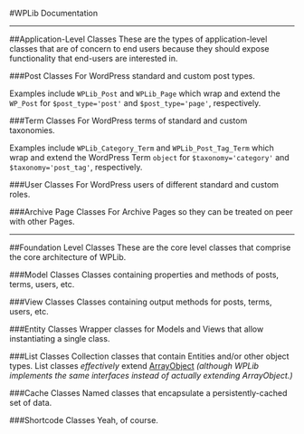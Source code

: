 <!--
Title: WPLib Documentation
Description: The PHP-based Classes provided by WPLib
Author: Mike Schinkel
Date: 2015/04/22
-->

#WPLib Documentation
<hr>
##Application-Level Classes
These are the types of application-level classes that are of concern to end users because they should expose functionality that end-users are interested in.

###Post Classes
For WordPress standard and custom post types. 

Examples include `WPLib_Post` and `WPLib_Page` which wrap and extend the `WP_Post` for `$post_type='post'` and `$post_type='page'`, respectively.

###Term Classes
For WordPress terms of standard and custom taxonomies.

Examples include `WPLib_Category_Term` and `WPLib_Post_Tag_Term` which wrap and extend the WordPress Term `object` for `$taxonomy='category'` and `$taxonomy='post_tag'`, respectively.

###User Classes
For WordPress users of different standard and custom roles.

###Archive Page Classes
For Archive Pages so they can be treated on peer with other Pages.

<hr>
##Foundation Level Classes
These are the core level classes that comprise the core architecture of WPLib.

###Model Classes
Classes containing properties and methods of posts, terms, users, etc.

###View Classes
Classes containing output methods for posts, terms, users, etc.

###Entity Classes
Wrapper classes for Models and Views that allow instantiating a single class.

###List Classes
Collection classes that contain Entities and/or other object types. List classes _effectively_ extend [ArrayObject](http://php.net/manual/en/class.arrayobject.php) _(although WPLib implements the same interfaces instead of actually extending ArrayObject.)_

###Cache Classes
Named classes that encapsulate a persistently-cached set of data.

###Shortcode Classes
Yeah, of course.

